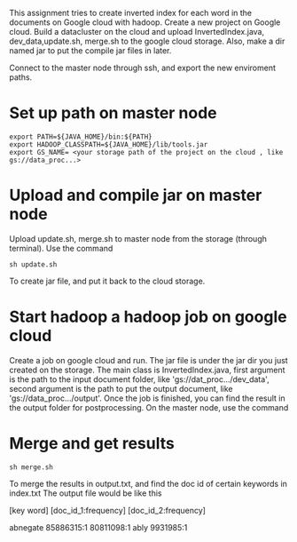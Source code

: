 This assignment tries to create inverted index for each word in the documents on Google cloud with hadoop.
Create a new project on Google cloud. Build a datacluster on the cloud and upload InvertedIndex.java, dev_data,update.sh, merge.sh to the google cloud storage. Also, make a dir named jar to put the compile jar files in later.

Connect to the master node through ssh, and export the new enviroment paths.


Set up path on master node
====================
```
export PATH=${JAVA_HOME}/bin:${PATH}
export HADOOP_CLASSPATH=${JAVA_HOME}/lib/tools.jar
export GS_NAME= <your storage path of the project on the cloud , like gs://data_proc...>
```

Upload and compile jar on master node
========================

Upload update.sh, merge.sh to master node from the storage (through terminal). Use the command
```
sh update.sh 
```
To create jar file, and put it back to the cloud storage.


Start hadoop a hadoop job on google cloud
==========================
Create a job on google cloud and run. The jar file is under the jar dir you just created on the storage. The main class is
InvertedIndex.java, first argument is the path to the input document folder, like 'gs://dat_proc.../dev_data',
second argument is the path to put the output document, like 'gs://data_proc.../output'.
Once the job is finished, you can find the result in the output folder for postprocessing.
On the master node, use the command


Merge and get results
========================
```
sh merge.sh
```
To merge the results in output.txt, and find the doc id of certain keywords in index.txt
The output file would be like this

[key word]	[doc_id_1:frequency] [doc_id_2:frequency]

abnegate         85886315:1           80811098:1
ably             9931985:1        




  



